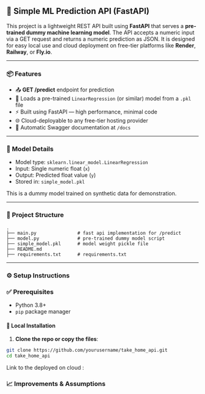 ## 🚀 Simple ML Prediction API (FastAPI)

This project is a lightweight REST API built using **FastAPI** that serves a **pre-trained dummy machine learning model**. The API accepts a numeric input via a GET request and returns a numeric prediction as JSON. It is designed for easy local use and cloud deployment on free-tier platforms like **Render**, **Railway**, or **Fly.io**.

---

### 📦 Features

- 📤 **GET /predict** endpoint for prediction
- 🧠 Loads a pre-trained `LinearRegression` (or similar) model from a `.pkl` file
- ⚡ Built using FastAPI — high performance, minimal code
- 🌐 Cloud-deployable to any free-tier hosting provider
- 🧪 Automatic Swagger documentation at `/docs`

---

### 🧠 Model Details

- Model type: `sklearn.linear_model.LinearRegression`
- Input: Single numeric float (`x`)
- Output: Predicted float value (`y`)
- Stored in: `simple_model.pkl`

This is a dummy model trained on synthetic data for demonstration.

---

### 📁 Project Structure

    .
    ├── main.py               # fast api implementation for /predict
    ├── model.py              # pre-trained dummy model script
    ├── simple_model.pkl      # model weight pickle file        
    ├── README.md                    
    ├── requirements.txt      # requirements.txt

---

### ⚙️ Setup Instructions

### ✅ Prerequisites

- Python 3.8+
- `pip` package manager

#### 🧪 Local Installation

1. **Clone the repo or copy the files**:

```bash
git clone https://github.com/yourusername/take_home_api.git
cd take_home_api
```

Link to the deployed on cloud : 

### 📈 Improvements & Assumptions
